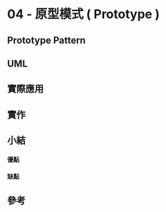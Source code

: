 # 04 - 原型模式 ( Prototype )

## Prototype Pattern 

## UML

## 實際應用

## 實作

## 小結

#### 優點


#### 缺點


## 參考